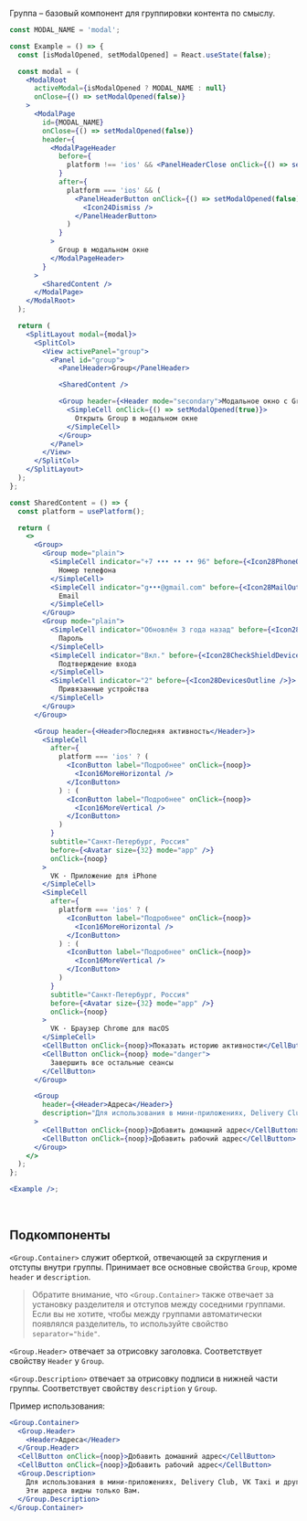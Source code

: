 Группа – базовый компонент для группировки контента по смыслу.

```jsx { "props": { "layout": false, "showLayoutSelect": true, "adaptivity": true } }
const MODAL_NAME = 'modal';

const Example = () => {
  const [isModalOpened, setModalOpened] = React.useState(false);

  const modal = (
    <ModalRoot
      activeModal={isModalOpened ? MODAL_NAME : null}
      onClose={() => setModalOpened(false)}
    >
      <ModalPage
        id={MODAL_NAME}
        onClose={() => setModalOpened(false)}
        header={
          <ModalPageHeader
            before={
              platform !== 'ios' && <PanelHeaderClose onClick={() => setModalOpened(false)} />
            }
            after={
              platform === 'ios' && (
                <PanelHeaderButton onClick={() => setModalOpened(false)}>
                  <Icon24Dismiss />
                </PanelHeaderButton>
              )
            }
          >
            Group в модальном окне
          </ModalPageHeader>
        }
      >
        <SharedContent />
      </ModalPage>
    </ModalRoot>
  );

  return (
    <SplitLayout modal={modal}>
      <SplitCol>
        <View activePanel="group">
          <Panel id="group">
            <PanelHeader>Group</PanelHeader>

            <SharedContent />

            <Group header={<Header mode="secondary">Модальное окно с Group</Header>}>
              <SimpleCell onClick={() => setModalOpened(true)}>
                Открыть Group в модальном окне
              </SimpleCell>
            </Group>
          </Panel>
        </View>
      </SplitCol>
    </SplitLayout>
  );
};

const SharedContent = () => {
  const platform = usePlatform();

  return (
    <>
      <Group>
        <Group mode="plain">
          <SimpleCell indicator="+7 ••• •• •• 96" before={<Icon28PhoneOutline />}>
            Номер телефона
          </SimpleCell>
          <SimpleCell indicator="g•••@gmail.com" before={<Icon28MailOutline />}>
            Email
          </SimpleCell>
        </Group>
        <Group mode="plain">
          <SimpleCell indicator="Обновлён 3 года назад" before={<Icon28KeyOutline />}>
            Пароль
          </SimpleCell>
          <SimpleCell indicator="Вкл." before={<Icon28CheckShieldDeviceOutline />}>
            Подтверждение входа
          </SimpleCell>
          <SimpleCell indicator="2" before={<Icon28DevicesOutline />}>
            Привязанные устройства
          </SimpleCell>
        </Group>
      </Group>

      <Group header={<Header>Последняя активность</Header>}>
        <SimpleCell
          after={
            platform === 'ios' ? (
              <IconButton label="Подробнее" onClick={noop}>
                <Icon16MoreHorizontal />
              </IconButton>
            ) : (
              <IconButton label="Подробнее" onClick={noop}>
                <Icon16MoreVertical />
              </IconButton>
            )
          }
          subtitle="Санкт-Петербург, Россия"
          before={<Avatar size={32} mode="app" />}
          onClick={noop}
        >
          VK · Приложение для iPhone
        </SimpleCell>
        <SimpleCell
          after={
            platform === 'ios' ? (
              <IconButton label="Подробнее" onClick={noop}>
                <Icon16MoreHorizontal />
              </IconButton>
            ) : (
              <IconButton label="Подробнее" onClick={noop}>
                <Icon16MoreVertical />
              </IconButton>
            )
          }
          subtitle="Санкт-Петербург, Россия"
          before={<Avatar size={32} mode="app" />}
          onClick={noop}
        >
          VK · Браузер Chrome для macOS
        </SimpleCell>
        <CellButton onClick={noop}>Показать историю активности</CellButton>
        <CellButton onClick={noop} mode="danger">
          Завершить все остальные сеансы
        </CellButton>
      </Group>

      <Group
        header={<Header>Адреса</Header>}
        description="Для использования в мини-приложениях, Delivery Club, VK Taxi и других сервисах ВКонтакте. Эти адреса видны только Вам."
      >
        <CellButton onClick={noop}>Добавить домашний адрес</CellButton>
        <CellButton onClick={noop}>Добавить рабочий адрес</CellButton>
      </Group>
    </>
  );
};

<Example />;
```

<br />

## Подкомпоненты

`<Group.Container>` служит оберткой, отвечающей за скругления и отступы внутри группы. Принимает все основные свойства `Group`, кроме `header` и `description`.

> Обратите внимание, что `<Group.Container>` также отвечает за установку разделителя и отступов между соседними группами.
> Если вы не хотите, чтобы между группами автоматически появлялся разделитель, то используйте свойство `separator="hide"`.

`<Group.Header>` отвечает за отрисовку заголовка. Соответствует свойству `Header` у `Group`.

`<Group.Description>` отвечает за отрисовку подписи в нижней части группы. Соответствует свойству `description` у `Group`.

Пример использования:

```jsx static
<Group.Container>
  <Group.Header>
    <Header>Адреса</Header>
  </Group.Header>
  <CellButton onClick={noop}>Добавить домашний адрес</CellButton>
  <CellButton onClick={noop}>Добавить рабочий адрес</CellButton>
  <Group.Description>
    Для использования в мини-приложениях, Delivery Club, VK Taxi и других сервисах ВКонтакте.
    Эти адреса видны только Вам.
  </Group.Description>
</Group.Container>
```
